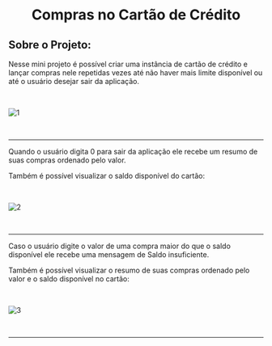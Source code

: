 <h1 align="center"> Compras no Cartão de Crédito </h1>

<h2>Sobre o Projeto:</h2>
<p>Nesse mini projeto é possível criar uma instância de cartão de crédito e lançar compras nele repetidas vezes até não haver mais limite disponível ou até o usuário desejar sair da aplicação.</p>
<br>

![1](https://github.com/Emanuelle-Costa/Exercicio-Java/assets/105614600/5e0acdf4-18ec-4737-a29d-44704e6c6673)

<br>
<hr>

<p>Quando o usuário digita 0 para sair da aplicação ele recebe um resumo de suas compras ordenado pelo valor.</p>
<p>Também é possível visualizar o saldo disponível do cartão:</p>
<br>

![2](https://github.com/Emanuelle-Costa/Exercicio-Java/assets/105614600/1a065ec1-c039-4ad0-8a85-53e4754d2879)

<br>
<hr>

<p>Caso o usuário digite o valor de uma compra maior do que o saldo disponível ele recebe uma mensagem de Saldo insuficiente.</p>
<p>Também é possível visualizar o resumo de suas compras ordenado pelo valor e o saldo disponível no cartão:</p>
<br>

![3](https://github.com/Emanuelle-Costa/Exercicio-Java/assets/105614600/7bf6ee89-e73c-4b4a-a4a7-b4e93a1ca2f0)

<br>
<hr>
